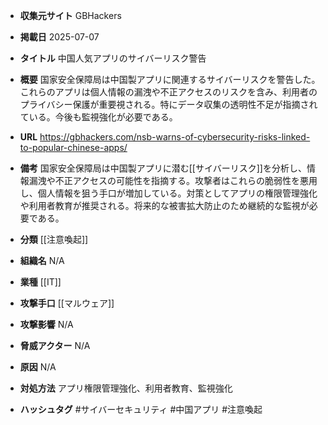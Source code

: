 - **収集元サイト**
GBHackers

- **掲載日**
2025-07-07

- **タイトル**
中国人気アプリのサイバーリスク警告

- **概要**
国家安全保障局は中国製アプリに関連するサイバーリスクを警告した。これらのアプリは個人情報の漏洩や不正アクセスのリスクを含み、利用者のプライバシー保護が重要視される。特にデータ収集の透明性不足が指摘されている。今後も監視強化が必要である。

- **URL**
https://gbhackers.com/nsb-warns-of-cybersecurity-risks-linked-to-popular-chinese-apps/

- **備考**
国家安全保障局は中国製アプリに潜む[[サイバーリスク]]を分析し、情報漏洩や不正アクセスの可能性を指摘する。攻撃者はこれらの脆弱性を悪用し、個人情報を狙う手口が増加している。対策としてアプリの権限管理強化や利用者教育が推奨される。将来的な被害拡大防止のため継続的な監視が必要である。

- **分類**
[[注意喚起]]

- **組織名**
N/A

- **業種**
[[IT]]

- **攻撃手口**
[[マルウェア]]

- **攻撃影響**
N/A

- **脅威アクター**
N/A

- **原因**
N/A

- **対処方法**
アプリ権限管理強化、利用者教育、監視強化

- **ハッシュタグ**
#サイバーセキュリティ #中国アプリ #注意喚起
